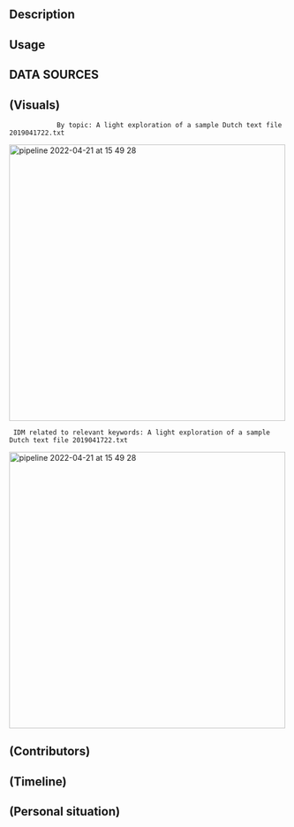 ## Description ##

## Usage ##

## DATA SOURCES ##

## (Visuals) ##

                By topic: A light exploration of a sample Dutch text file 2019041722.txt
<img width="500" alt="pipeline 2022-04-21 at 15 49 28" src="https://github.com/anikaarevalo/KPMG_NLP_project/blob/7fd56b7cb95950aa7bbf897477bac7a1c1f6bbed/assets/IDM.jpg">





     IDM related to relevant keywords: A light exploration of a sample Dutch text file 2019041722.txt
<img width="500" alt="pipeline 2022-04-21 at 15 49 28" src="https://github.com/anikaarevalo/KPMG_NLP_project/blob/7fd56b7cb95950aa7bbf897477bac7a1c1f6bbed/assets/top30.jpg">

## (Contributors) ##

## (Timeline) ##

## (Personal situation) ##
